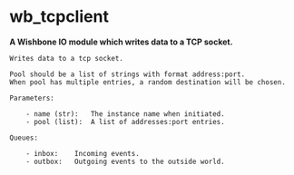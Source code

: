 wb_tcpclient
============

**A Wishbone IO module which writes data to a TCP socket.**

    Writes data to a tcp socket.

    Pool should be a list of strings with format address:port.
    When pool has multiple entries, a random destination will be chosen.

    Parameters:

        - name (str):   The instance name when initiated.
        - pool (list):  A list of addresses:port entries.

    Queues:

        - inbox:    Incoming events.
        - outbox:   Outgoing events to the outside world.



